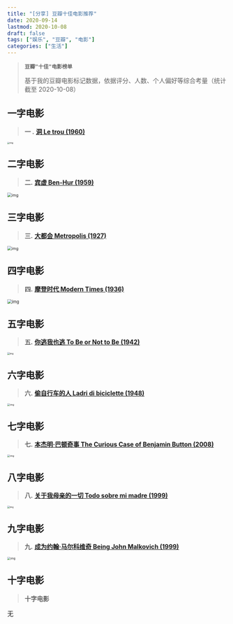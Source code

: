 ```yaml
---
title: "[分享] 豆瓣十佳电影推荐"
date: 2020-09-14
lastmod: 2020-10-08
draft: false
tags: ["娱乐", "豆瓣", "电影"]
categories: ["生活"]
---
```




> **`豆瓣"十佳"电影榜单`**
>
> 基于我的豆瓣电影标记数据，依据评分、人数、个人偏好等综合考量（统计截至 2020-10-08）



## 一字电影



> **一 .** [**洞 Le trou (1960)**](https://movie.douban.com/subject/1424334/)



<img src="https://img1.doubanio.com/view/photo/l/public/p2497389079.webp" alt="img" style="zoom: 33%;" />



## 二字电影



> **二.** [**宾虚 Ben-Hur (1959)**](https://movie.douban.com/subject/1293150/)



<img src="https://img3.doubanio.com/view/photo/l/public/p2201168652.webp" alt="img" style="zoom: 63%;" />



## 三字电影



> **三.** [**大都会 Metropolis (1927)**](https://movie.douban.com/subject/1298107/)



<img src="https://img1.doubanio.com/view/photo/l/public/p906689323.webp" alt="img" style="zoom: 63%;" />



## 四字电影



> **四.** [**摩登时代 Modern Times (1936)**](https://movie.douban.com/subject/1294371/)

 

 <img src="https://img1.doubanio.com/view/photo/l/public/p2263408369.webp" alt="img" style="zoom: 67%;" />



## 五字电影



> **五.** [**你逃我也逃 To Be or Not to Be (1942)**](https://movie.douban.com/subject/1303418/)



<img src="https://img2.doubanio.com/view/photo/l/public/p1339915772.webp" alt="img" style="zoom: 35%;" />



## 六字电影



> **六.** [**偷自行车的人 Ladri di biciclette (1948)**](https://movie.douban.com/subject/1295873/)



<img src="https://img3.doubanio.com/view/photo/l/public/p759707912.webp" alt="img" style="zoom: 39%;" />



## 七字电影



> **七.** [**本杰明·巴顿奇事 The Curious Case of Benjamin Button (2008)**](https://movie.douban.com/subject/1485260/)



<img src="https://img3.doubanio.com/view/photo/l/public/p2192535722.webp" alt="img" style="zoom: 39%;" />



## 八字电影



> **八.** **[关于我母亲的一切 Todo sobre mi madre (1999)](https://movie.douban.com/subject/1291937/)**



<img src="https://img1.doubanio.com/view/photo/l/public/p2167231837.webp" alt="img" style="zoom: 36%;" />



## 九字电影



> **九.** **[成为约翰·马尔科维奇 Being John Malkovich (1999)](https://movie.douban.com/subject/1292279/)**



<img src="https://img1.doubanio.com/view/photo/l/public/p1087658057.webp" alt="img" style="zoom: 46%;" />



## 十字电影



> **十字电影**



无

